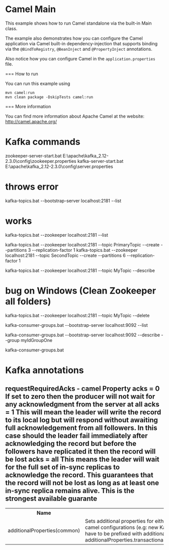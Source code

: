 Camel Main
==========

This example shows how to run Camel standalone via the built-in Main class.

The example also demonstrates how you can configure the Camel application
via Camel built-in dependency-injection that supports binding via the
`@BindToRegistry`, `@BeanInject` and `@PropertyInject` annotations.

Also notice how you can configure Camel in the `application.properties` file.

=== How to run

You can run this example using

    mvn camel:run
    mvn clean package -DskipTests camel:run

=== More information

You can find more information about Apache Camel at the website: http://camel.apache.org/


# Kafka commands

zookeeper-server-start.bat E:\apache\kafka_2.12-2.3.0\config\zookeeper.properties
kafka-server-start.bat E:\apache\kafka_2.12-2.3.0\config\server.properties


# throws error
kafka-topics.bat --bootstrap-server localhost:2181 --list

# works
kafka-topics.bat --zookeeper localhost:2181 --list

kafka-topics.bat --zookeeper localhost:2181 --topic PrimaryTopic --create --partitions 3 --replication-factor 1
kafka-topics.bat --zookeeper localhost:2181 --topic SecondTopic --create --partitions 6 --replication-factor 1

kafka-topics.bat --zookeeper localhost:2181 --topic MyTopic --describe

# bug on Windows (Clean Zookeeper all folders)
kafka-topics.bat --zookeeper localhost:2181 --topic MyTopic --delete


kafka-consumer-groups.bat --bootstrap-server localhost:9092 --list

kafka-consumer-groups.bat --bootstrap-server localhost:9092 --describe --group myIdGroupOne

kafka-consumer-groups.bat


# Kafka annotations

requestRequiredAcks - camel Property
 acks = 0 If set to zero then the producer will not wait for any acknowledgment from the server at all
 acks = 1 This will mean the leader will write the record to its local log but will respond without awaiting
          full acknowledgement from all followers. In this case should the leader fail immediately after
          acknowledging the record but before the followers have replicated it then the record will be lost
 acks =   all This means the leader will wait for the full set of in-sync replicas to acknowledge the record.
         This guarantees that the record will not be lost as long as at least one in-sync replica remains alive.
         This is the strongest available guarante
 ---
  
 <table>
    <tr>
        <th>Name</th>
        <th>Description</th>
        <th>Default</th>
        <th>Type</th>
    </tr>
    <tr>
        <td>additionalProperties(common)</td>
        <td rowspan="2">Sets additional properties for either kafka consumer or kafka producer in case they can’t be set directly on the camel configurations (e.g: new Kafka properties that are not reflected yet in Camel configurations), the properties have to be prefixed with additionalProperties.. E.g: additionalProperties.transactional.id=12345&additionalProperties.schema.registry.url=\http://localhost:8811/avro</td>
        <td></td>
        <td></td>
    </tr>
 </table>